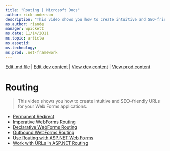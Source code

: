 ```yaml
---
title: "Routing | Microsoft Docs"
author: rick-anderson
description: "This video shows you how to create intuitive and SEO-friendly URLs for your Web Forms applications."
ms.author: riande
manager: wpickett
ms.date: 11/14/2011
ms.topic: article
ms.assetid: 
ms.technology: 
ms.prod: .net-framework
---
```

[Edit .md file](C:\Projects\msc\dev\Msc.Www\Web.ASP\App_Data\github\web-forms\videos\net-4\index.md) | [Edit dev content](http://www.aspdev.net/umbraco#/content/content/edit/35812) | [View dev content](http://docs.aspdev.net/tutorials/web-forms/videos/net-4/routing/index.html) | [View prod content](http://www.asp.net/web-forms/videos/net-4/routing)

Routing
====================
> This video shows you how to create intuitive and SEO-friendly URLs for your Web Forms applications.


- [Permanent Redirect](aspnet-4-quick-hit-permanent-redirect.md)
- [Imperative WebForms Routing](aspnet-4-quick-hit-imperative-webforms-routing.md)
- [Declarative WebForms Routing](aspnet-4-quick-hit-declarative-webforms-routing.md)
- [Outbound WebForms Routing](aspnet-4-quick-hit-outbound-webforms-routing.md)
- [Use Routing with ASP.NET Web Forms](how-do-i-use-routing-with-aspnet-web-forms.md)
- [Work with URLs in ASP.NET Routing](how-do-i-work-with-urls-in-aspnet-routing.md)
